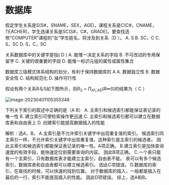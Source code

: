 # 数据库
假定学生关系是S(S#，SNAME，SEX，AGE)，课程关系是C(C#，CNAME，TEACHER)，学生选课关系是SC(S#，C#，GRADE)。要查找选修“COMPUTER”课程的“女”学生姓名，将涉及到关系（D ）。
A. S
B. SC，C
C. S，SC
D. S，C，SC

关系数据库中的关键字是指( D )
A. 能惟一决定关系的字段
B. 不可改动的专用保留字
C. 关键的很重要的字段
D. 能惟一标识元组的属性或属性集合

数据库三级模式体系结构的划分，有利于保持数据库的 A
A. 数据独立性
B. 数据安全性
C. 结构规范化
D. 操作可行性

假设有两个关系R与S如下图所示，则$R_3=\prod_{A1,A5}(R \infty S)$的结果为（   C     ）

![image-20230401105355348](C:\Users\10418\AppData\Roaming\Typora\typora-user-images\image-20230401105355348.png)

下列关于索引的叙述中正确的是（A B）
A. 主索引和候选索引都能保证表记录的唯一性
B. 建立索引可使检索操作更迅速
C. 主索引和候选索引都可以建立在数据库表和自由表上
D. 创建索引能提高数据插入的性能

解析：选A，B。 A.主索引是不允许索引关键字中出现重复值的索引。     候选索引同主索引一样，不允许索引关键字中出现重复值，这种索引是主索引的候选者。     因此主索引和候选索引都能保证表记录的唯一性。A项正确。 B.建立索引是加快查询速度的有效手段，能快速定位到需要查询的内容。     因此B项正确。 C.一个表只能有一个主索引，只有数据库表才能建立主索引，自由表不能。     表可以有多个候选索引，数据库表和自由表都可以建立候选索引。     因此C项错误。 D.数据库的索引，在查找的时候，可以快速的找到位置。     对于数据库的插入，一般都是插入在最后的一行，索引不能提高插入的性能。     因此D项错误。 综上，选A和B。
